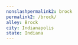 ```yaml
---
﻿nonslashpermalink2: brock
permalink2: /brock/
alley: Brock
city: Indianapolis
state: Indiana
---
```

